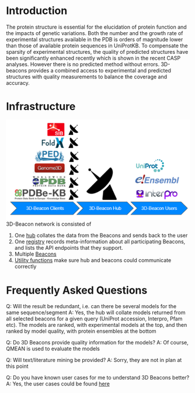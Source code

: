 # Introduction
The protein structure is essential for the elucidation of protein function and the impacts of genetic variations. Both the number and the growth rate of experimental structures available in the PDB is orders of magnitude lower than those of available protein sequences in UniProtKB. To compensate the sparsity of experimental structures, the quality of predicted structures have been significantly enhanced recently which is shown in the recent CASP analyses. However there is no predicted method without errors. 3D-beacons provides a combined access to experimental and predicted structures with quality measurements to balance the coverage and accuracy.

# Infrastructure
![Image](../assets/3d-beacons-summary.png)
3D-Beacon network is consisted of 
 1. One [hub](hub.md) collates the data from the Beacons and sends back to the user 
 2. One [registry](registry.md) records meta-information about all participating Beacons, and lists the API endpoints that they support. 
 3. Multiple [Beacons](beacon.md) 
 4. [Utility functions](utility.md) make sure hub and beacons could communicate correctly    

# Frequently Asked Questions
Q: Will the result be redundant, i.e. can there be several models for the same sequence/segment
A: Yes, the hub will collate models returned from all selected beacons for a given query (UniProt accession, Interpro, Pfam etc). The models are ranked, with experimental models at the top, and then ranked by model quality, with protein ensembles at the bottom

Q: Do 3D Beacons provide quality information for the models?
A: Of course, QMEAN is used to evaluate the models

Q: Will text/literature mining be provided?
A: Sorry, they are not in plan at this point

Q: Do you have known user cases for me to understand 3D Beacons better?
A: Yes, the user cases could be found [here](user-cases.md)
